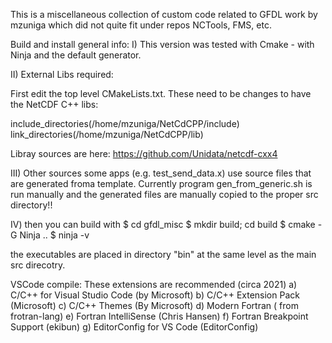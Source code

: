 This is a miscellaneous collection of custom code related to GFDL work
by mzuniga which did not quite fit under repos NCTools, FMS, etc.

Build and install general info:
I) This version was tested with Cmake - with Ninja and the default generator.

II) External Libs required:

First edit the top level CMakeLists.txt. These need to be changes to have
the NetCDF C++ libs:

include_directories(/home/mzuniga/NetCdCPP/include)
link_directories(/home/mzuniga/NetCdCPP/lib)

Libray sources are here:
https://github.com/Unidata/netcdf-cxx4

III) Other sources
some apps (e.g. test_send_data.x) use source files that are generated
froma template. Currently program gen_from_generic.sh is run manually and
the generated files are manually copied to the proper src directory!!

IV) then you can build with 
$ cd gfdl_misc
$ mkdir build; cd build
$ cmake -G Ninja .. 
$ ninja -v

the executables are placed in directory "bin" at the same level as
the main src direcotry.

VSCode compile:
These extensions are recommended (circa 2021)
a) C/C++ for Visual Studio Code (by Microsoft)
b) C/C++ Extension Pack (Microsoft)
c) C/C++ Themes (By Microsoft)
d) Modern Fortran ( from frotran-lang)
e) Fortran IntelliSense (Chris Hansen)
f) Fortran Breakpoint Support (ekibun)
g) EditorConfig for VS Code (EditorConfig)

